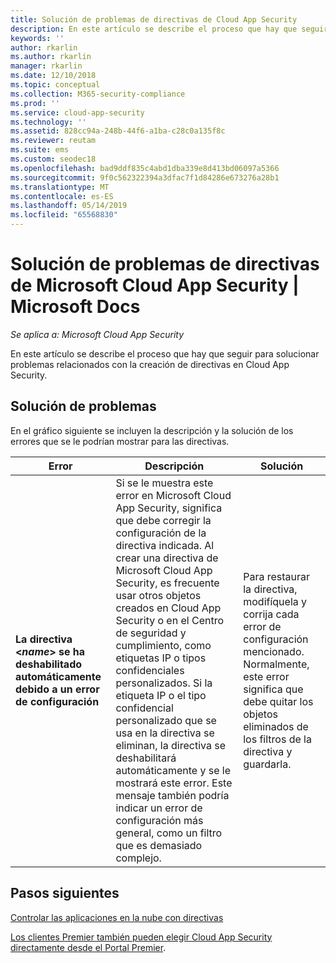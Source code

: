 ```yaml
---
title: Solución de problemas de directivas de Cloud App Security
description: En este artículo se describe el proceso que hay que seguir para solucionar problemas relacionados con la creación de directivas en Cloud App Security.
keywords: ''
author: rkarlin
ms.author: rkarlin
manager: rkarlin
ms.date: 12/10/2018
ms.topic: conceptual
ms.collection: M365-security-compliance
ms.prod: ''
ms.service: cloud-app-security
ms.technology: ''
ms.assetid: 828cc94a-248b-44f6-a1ba-c28c0a135f8c
ms.reviewer: reutam
ms.suite: ems
ms.custom: seodec18
ms.openlocfilehash: bad9ddf835c4abd1dba339e8d413bd06097a5366
ms.sourcegitcommit: 9f0c562322394a3dfac7f1d84286e673276a28b1
ms.translationtype: MT
ms.contentlocale: es-ES
ms.lasthandoff: 05/14/2019
ms.locfileid: "65568830"
---
```

# <a name="troubleshooting-microsoft-cloud-app-security-policies"></a>Solución de problemas de directivas de Microsoft Cloud App Security | Microsoft Docs

*Se aplica a: Microsoft Cloud App Security*

En este artículo se describe el proceso que hay que seguir para solucionar problemas relacionados con la creación de directivas en Cloud App Security.

## <a name="troubleshooting"></a>Solución de problemas

En el gráfico siguiente se incluyen la descripción y la solución de los errores que se le podrían mostrar para las directivas.

|Error|Descripción|Solución|
|----|----|----|
| **La directiva <*name*> se ha deshabilitado automáticamente debido a un error de configuración**|Si se le muestra este error en Microsoft Cloud App Security, significa que debe corregir la configuración de la directiva indicada. Al crear una directiva de Microsoft Cloud App Security, es frecuente usar otros objetos creados en Cloud App Security o en el Centro de seguridad y cumplimiento, como etiquetas IP o tipos confidenciales personalizados. Si la etiqueta IP o el tipo confidencial personalizado que se usa en la directiva se eliminan, la directiva se deshabilitará automáticamente y se le mostrará este error. Este mensaje también podría indicar un error de configuración más general, como un filtro que es demasiado complejo. |Para restaurar la directiva, modifíquela y corrija cada error de configuración mencionado. Normalmente, este error significa que debe quitar los objetos eliminados de los filtros de la directiva y guardarla.|

## <a name="next-steps"></a>Pasos siguientes

[Controlar las aplicaciones en la nube con directivas](control-cloud-apps-with-policies.md)

[Los clientes Premier también pueden elegir Cloud App Security directamente desde el Portal Premier](https://premier.microsoft.com/).

